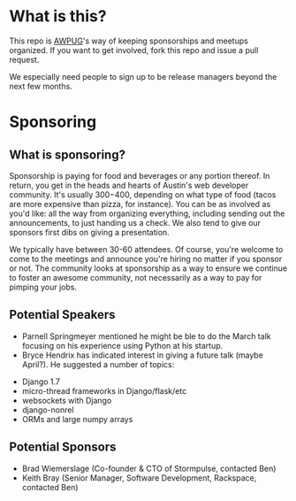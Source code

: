 What is this?
=============
This repo is [AWPUG](http://www.meetup.com/austinwebpythonusergroup/)'s way of keeping sponsorships and meetups organized. If you want to get involved, fork this repo and issue a pull request.

We especially need people to sign up to be release managers beyond the next few months.

Sponsoring
==========

What is sponsoring?
-------------------
Sponsorship is paying for food and beverages or any portion thereof. In return, you get in the heads and hearts of Austin's web developer community. It's usually $300-$400, depending on what type of food (tacos are more expensive than pizza, for instance). You can be as involved as you'd like: all the way from organizing everything, including sending out the announcements, to just handing us a check. We also tend to give our sponsors first dibs on giving a presentation.

We typically have between 30-60 attendees. Of course, you're welcome to come to the meetings and announce you're hiring no matter if you sponsor or not. The community looks at sponsorship as a way to ensure we continue to foster an awesome community, not necessarily as a way to pay for pimping your jobs.


Potential Speakers
-------------------
- Parnell Springmeyer mentioned he might be ble to do the March talk focusing on his experience using Python at his startup.
- Bryce Hendrix has indicated interest in giving a future talk (maybe April?). He suggested a number of topics:
 * Django 1.7
 * micro-thread frameworks in Django/flask/etc
 * websockets with Django
 * django-nonrel
 * ORMs and large numpy arrays


Potential Sponsors
------------------
- Brad Wiemerslage (Co-founder & CTO of Stormpulse, contacted Ben)
- Keith Bray (Senior Manager, Software Development, Rackspace, contacted Ben)
